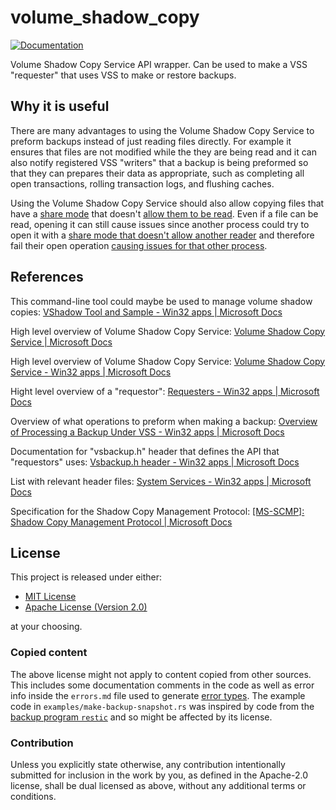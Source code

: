 # volume_shadow_copy

<!-- Badge style inspired by https://github.com/dnaka91/advent-of-code/blob/de37024ba3b385694e14f79c849370c0f605f054/README.md -->

<!-- [![Build Status][build-img]][build-url] -->
[![Documentation][doc-img]][doc-url]

<!--
[build-img]: https://img.shields.io/github/actions/workflow/status/Lej77/volume_shadow_copy/ci.yml?branch=main&style=for-the-badge
[build-url]: https://github.com/Lej77/volume_shadow_copy/actions/workflows/ci.yml
 -->
<!-- https://shields.io/badges/static-badge -->
[doc-img]: https://img.shields.io/badge/docs.rs-volume_shadow_copy-4d76ae?style=for-the-badge
[doc-url]: https://lej77.github.io/volume_shadow_copy/volume_shadow_copy/index.html

Volume Shadow Copy Service API wrapper. Can be used to make a VSS
"requester" that uses VSS to make or restore backups.

## Why it is useful

There are many advantages to using the Volume Shadow Copy Service to preform
backups instead of just reading files directly. For example it ensures that
files are not modified while the they are being read and it can also notify
registered VSS "writers" that a backup is being preformed so that they can
prepares their data as appropriate, such as completing all open
transactions, rolling transaction logs, and flushing caches.

Using the Volume Shadow Copy Service should also allow copying files that
have a [share mode] that doesn't [allow them to be read]. Even if a file can
be read, opening it can still cause issues since another process could try
to open it with a [share mode that doesn't allow another reader] and
therefore fail their open operation [causing issues for that other process].

[share mode]:
    https://doc.rust-lang.org/std/os/windows/fs/trait.OpenOptionsExt.html#tymethod.share_mode
[allow them to be read]:
    https://stackoverflow.com/questions/3560651/whats-the-least-invasive-way-to-read-a-locked-file-in-c-sharp-perhaps-in-unsaf
[share mode that doesn't allow another reader]:
    https://stackoverflow.com/questions/11855245/unable-to-read-same-file-in-parallel
[causing issues for that other process]:
    https://stackoverflow.com/questions/10473442/why-cant-i-open-a-file-for-reading-if-theoretically-i-should-be-allowed

## References

This command-line tool could maybe be used to manage volume shadow copies:
[VShadow Tool and Sample - Win32 apps | Microsoft
Docs](https://docs.microsoft.com/en-us/windows/win32/vss/vshadow-tool-and-sample)

High level overview of Volume Shadow Copy Service: [Volume Shadow Copy
Service | Microsoft
Docs](https://docs.microsoft.com/en-us/windows-server/storage/file-server/volume-shadow-copy-service)

High level overview of Volume Shadow Copy Service: [Volume Shadow Copy
Service - Win32 apps | Microsoft
Docs](https://docs.microsoft.com/en-us/windows/win32/vss/volume-shadow-copy-service-portal)

Hight level overview of a "requestor": [Requesters - Win32 apps | Microsoft
Docs](https://docs.microsoft.com/en-us/windows/win32/vss/requestors)

Overview of what operations to preform when making a backup: [Overview of
Processing a Backup Under VSS - Win32 apps | Microsoft
Docs](https://docs.microsoft.com/en-us/windows/win32/vss/overview-of-processing-a-backup-under-vss)

Documentation for "vsbackup.h" header that defines the API that "requestors"
uses: [Vsbackup.h header - Win32 apps | Microsoft
Docs](https://docs.microsoft.com/en-us/windows/win32/api/vsbackup/)

List with relevant header files: [System Services - Win32 apps | Microsoft
Docs](https://docs.microsoft.com/en-us/windows/win32/api/_base/)

Specification  for the Shadow Copy Management Protocol: [[MS-SCMP]: Shadow
Copy Management Protocol | Microsoft
Docs](https://docs.microsoft.com/en-us/openspecs/windows_protocols/ms-scmp/a1ab0e30-2dc1-49bb-8c46-4616ea09cc54)

## License

This project is released under either:

- [MIT
  License](https://github.com/Lej77/volume_shadow_copy/blob/master/LICENSE-MIT)
- [Apache License (Version
  2.0)](https://github.com/Lej77/volume_shadow_copy/blob/master/LICENSE-APACHE)

at your choosing.

### Copied content

The above license might not apply to content copied from other sources. This
includes some documentation comments in the code as well as error info
inside the `errors.md` file used to generate [error types](errors). The
example code in `examples/make-backup-snapshot.rs` was inspired by code from
the [backup program `restic`] and so might be affected by its license.

[backup program `restic`]:
    https://github.com/restic/restic/blob/db8a95899114ef5131818462d057cac202189b3a/internal/fs/vss_windows.go#L763-L777

### Contribution

Unless you explicitly state otherwise, any contribution intentionally
submitted for inclusion in the work by you, as defined in the Apache-2.0
license, shall be dual licensed as above, without any additional terms or
conditions.
